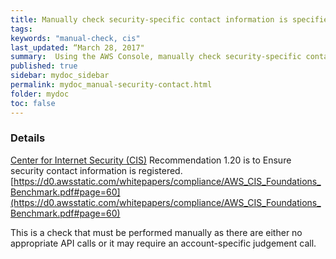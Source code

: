 ```yaml
---
title: Manually check security-specific contact information is specified
tags:
keywords: "manual-check, cis"
last_updated: “March 28, 2017"
summary:  Using the AWS Console, manually check security-specific contact information is specified
published: true
sidebar: mydoc_sidebar
permalink: mydoc_manual-security-contact.html
folder: mydoc
toc: false
---
```


### Details  
[Center for Internet Security (CIS)](https://www.cisecurity.org/) Recommendation 1.20 is to Ensure security contact information is registered. [https://d0.awsstatic.com/whitepapers/compliance/AWS_CIS_Foundations_Benchmark.pdf#page=60](https://d0.awsstatic.com/whitepapers/compliance/AWS_CIS_Foundations_Benchmark.pdf#page=60) 

This is a check that must be performed manually as there are either no appropriate API calls or it may require an account-specific judgement call.
